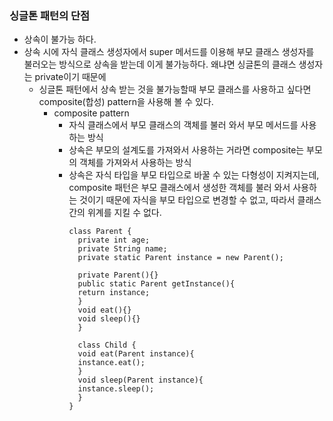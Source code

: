 ### 싱글톤 패턴의 단점
- 상속이 불가능 하다.
- 상속 시에 자식 클래스 생성자에서 super 메서드를 이용해 부모 클래스 생성자를 불러오는 방식으로 상속을 받는데 이게 불가능하다. 왜냐면 싱글톤의 클래스 생성자는 private이기 때문에
  - 싱글톤 패턴에서 상속 받는 것을 불가능할때 부모 클래스를 사용하고 싶다면 composite(합성) pattern을 사용해 볼 수 있다.
      - composite pattern
          - 자식 클래스에서 부모 클래스의 객체를 불러 와서 부모 메서드를 사용하는 방식
          - 상속은 부모의 설계도를 가져와서 사용하는 거라면 composite는 부모의 객체를 가져와서 사용하는 방식
          - 상속은 자식 타입을 부모 타입으로 바꿀 수 있는 다형성이 지켜지는데, composite 패턴은 부모 클래스에서 생성한 객체를 불러 와서 사용하는 것이기 때문에 자식을 부모 타입으로 변경할 수 없고, 따라서 클래스 간의 위계를 지킬 수 없다.
            ```
            class Parent {
              private int age;
              private String name;
              private static Parent instance = new Parent();
            
              private Parent(){}
              public static Parent getInstance(){
              return instance;
              }
              void eat(){}
              void sleep(){}
              }
            
              class Child {
              void eat(Parent instance){
              instance.eat();
              }
              void sleep(Parent instance){
              instance.sleep();
              } 
            }
            ```